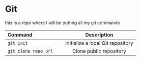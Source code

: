 # Git
this is a repo where I will be putting all my git commands


| Command | Description |
| :---         |     :---:      | 
| `git init` | Initialize a local Git repository |
| `git clone repo_url	` | Clone public repository |

